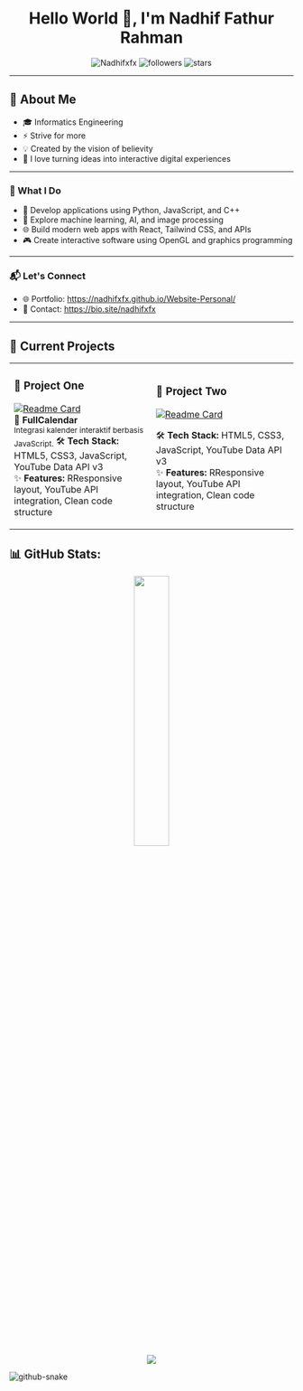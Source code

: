 <h1 align="center">Hello World 👋, I'm Nadhif Fathur Rahman</h1>



<p align="center">
  <img src="https://komarev.com/ghpvc/?username=Nadhifxfx&label=Profile%20views&color=0e75b6&style=flat" alt="Nadhifxfx" />
  <img src="https://img.shields.io/github/followers/Nadhifxfx?label=Followers&style=social" alt="followers" />
  <img src="https://img.shields.io/github/stars/Nadhifxfx?affiliations=OWNER%2CCOLLABORATOR&style=social" alt="stars" />
</p>
<p align="center">
</p>

---

## 🚀 About Me

- 🎓 Informatics Engineering<br>
- ⚡️ Strive for more<br>
- 💡 Created by the vision of believity<br>
- 🎨 I love turning ideas into interactive digital experiences <br>

---

### 🚀 What I Do

- 🔧 Develop applications using Python, JavaScript, and C++
- 🤖 Explore machine learning, AI, and image processing
- 🌐 Build modern web apps with React, Tailwind CSS, and APIs
- 🎮 Create interactive software using OpenGL and graphics programming


---

### 📬 Let's Connect

- 🌐 Portfolio: https://nadhifxfx.github.io/Website-Personal/
- 📧 Contact: https://bio.site/nadhifxfx

---
## 🚀 Current Projects
<div align="center">

<table>
<tr>
<td width="50%">

### 🎯 Project One
[![Readme Card](https://github-readme-stats.vercel.app/api/pin/?username=nadhifxfx&repo=nadhifxfx&theme=tokyonight)](https://github.com/nadhifxfx/Website-ND10)
<br/>
      <b>📆 FullCalendar</b><br/>
      <sub>Integrasi kalender interaktif berbasis JavaScript.</sub>
🛠️ **Tech Stack:** HTML5, CSS3, JavaScript, YouTube Data API v3 <br>
✨ **Features:** RResponsive layout, YouTube API integration, Clean code structure<br>

</td>
<td width="50%">

### 🎯 Project Two
[![Readme Card](https://github-readme-stats.vercel.app/api/pin/?username=nadhifxfx&repo=nadhifxfx&theme=tokyonight)](https://github.com/nadhifxfx/Website-ND10)

🛠️ **Tech Stack:** HTML5, CSS3, JavaScript, YouTube Data API v3 <br>
✨ **Features:** RResponsive layout, YouTube API integration, Clean code structure<br>

</td>
</tr>
</table>


</div>





## 📊 GitHub Stats:
<!-- Top Languages -->
<p align="center">
  <img src="https://github-readme-stats.vercel.app/api/top-langs/?username=nadhifxfx&theme=tokyonight&hide_border=true&include_all_commits=false&count_private=false&layout=compact" style="width: 35%;" />
</p>
<!-- Stats dan Trophy -->
<p align="center">
  <img src="https://github-profile-trophy.vercel.app/?username=nadhifxfx&theme=tokyonight&no-frame=true&no-bg=false&margin-w=4" />
</p>

<picture>
  <source media="(prefers-color-scheme: dark)" srcset="https://raw.githubusercontent.com/tobiasmeyhoefer/tobiasmeyhoefer/output/github-snake-dark.svg" />
  <source media="(prefers-color-scheme: light)" srcset="https://raw.githubusercontent.com/tobiasmeyhoefer/tobiasmeyhoefer/output/github-snake.svg" />
  <img alt="github-snake" src="https://raw.githubusercontent.com/tobiasmeyhoefer/tobiasmeyhoefer/output/github-snake.svg" />
</picture>
